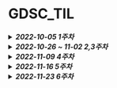 # GDSC_TIL

<details><summary><strong><em>2022-10-05 1주차</em></strong></summary>
<h2><strong>나만의 자바 프로그램(클래스) 만들기 과제</strong></h2>

<pre><code>
- 클래스
- 캡슐화
- 접근제어자
- 상속
- Overriding
- Overloading
</code></pre>

- <h3><em><u>피드백</u></em></h3>

> 1.  현재 Alcohol 클래스가 일반 클래스라서 객체 생성이 가능한 상태인데,
>     price를 가지고 있지 않은 Alcohol 객체는 사용처를 찾기 힘들 것 같아서
>     Alcohol 클래스를 추상클래스로 정의하는 건 어떨까 싶습니다.
>
> 2.  Chamisul 클래스 대신, Soju 클래스를 선언하고 필드에 Chamisul이라는 이름을 넣는 건 어떨까 싶습니다.
>     판매하는 주류가 늘어났을 때 처음처럼.java, 청하.java 처럼 클래스가 과도하게 늘어날 수 있어 보입니다!

 </details>

<details><summary><strong><em>2022-10-26 ~ 11-02 2,3주차</em></strong></summary>
<h2><strong>주석으로 해당 코드에 대해 설명하기</strong></h2>

<pre><code>
1. More about JAVA
2. EOF
3. 예외 처리
4. 스레드
5. 어노테이션 
6. 제네릭 /2022-10-26
7. 컬렉션
8. 람다
9. 옵셔널
10. 스트림
</code></pre>

- <h3><em><u>피드백</u></em></h3>

 </details>

<details><summary><strong><em>2022-11-09 4주차</em></strong></summary>

<br>

> [과제 git 주소 ](https://github.com/LEEHYUNBOK/GDSC-Server-Assignment-03)

<h2><strong>학생, 과목, 수강 테이블 생성 후 join해서 출력하기</strong></h2>

- 구성

  - <B>Student 테이블</B>

    - 학번 : ID(int 타입) => primary key
    - 이름 : Name(varchar(30) 타입)
    - 생일 : birthday(date 타입)
      <br/>

  - <B>Subject 테이블</B>

    - 과목 코드 : ID(varchar(30) 타입) => primary key
    - 과목 명 : SubName(varchar(30) 타입)
    - 학과 명 : DepartmentName(varchar(30) 타입)
      <br/>

  - <B>Registration 테이블</B>
    - 학번 : StuID(int 타입)
      => primary key, Student 테이블의 외래키
    - 과목 코드 : SubID(varchar(30) 타입)
      => primary key, Subject 테이블의 외래키
    - 신청 날짜 : ApplicationDate(TIMESTAMP 타입)
      => Defalt를 현재 시간으로 지정
      (insert 사용 시 간단하게 날짜 입력을 할 수 있도록 지정)
      <br/>

- 관계
  - 한 학생이 여러 개의 과목을 수강할 수 있고 한 과목에 여러 학생이 수강될 수 있으므로 N:M관계
- 출력

  - Registration 테이블에서 Student 테이블, Subject 테이블을 Join하여 출력

- <h3><em><u>피드백</u></em></h3>

  > CASCADE 제약조건 좋네요
  > 👍👍👍
  > LG👍

</details>

<details><summary><strong><em>2022-11-16  5주차</em></strong></summary>
<h2><strong> 자기만의 웹사이트 만들기 </strong></h2>

> [실습 git 주소 ](https://github.com/LEEHYUNBOK/GDSC-BACK-SpringIntroduction-start)

> [과제 git 주소 ](https://github.com/GDSC-SKHU/GDSC-Server-Assignment-04)

- ### Description

  - 수업을 관리하고 확인할 수 있도록 만들어진 사이트입니다.
    어떠한 수업이 있는지 표 형식으로 확인 가능, 회원가입 및 로그인 구현,
    로그인 시 수업 삭제 기능, 수업 추가 기능을 구현하였습니다.

  - get "/" 요청 시 사전에 만들어 주었던 수업들(Subject 클래스) 값들과 유저(Member 클래스) 값을 추가해 주었습니다.
  - 회원가입 버튼을 누르게 된다면 수업 추가와 같은 방식으로 /signup으로 이동하면서 get "signup"이 요청됩니다. id와 비밀번호는 모두 모두 2글자~8글자 사이로 입력 해야하고 조건에 맞지 않다면 오류메시지가 출력됩니다. 조건이 맞으며 회원가입 버튼을 누른다면 post "/signup" 요청이 되면서 홈으로 redirect하게 되고 회원가입한 정보로 로그인한다면 성공적으로 작동하는 것을 확인할 수 있습니다.
  - 아이디 비밀번호를 입력하고 "로그인하기" 버튼을 누르게 되면 post "signin"이 요청됩니다. 여기서 로그인 여부를 판단합니다. 로그인 실패 시 "로그인 오류" 에러 메세지 출력합니다.
    (MemberService.java의 validate함수에서 유저가 없다면 오류 메세지 출력하도록 수정)
    ~~(Valid 어노테이션 사용하면 더 편할 것 같음=>문제는 사용법을 잘 모르겠음... 연습 필요...)~~
  - 로그인 완료 시 세션에 저장합니다. 그리고 수업 표 옆에 삭제 버튼이 생겨납니다.
  - 수업 표 위 input태그에 원하는 수업을 입력한다면 검색이 가능합니다.
  - 검색 태그 옆 추가 버튼을 누르게 된다면 url이 /subAdd으로 이동하면서 get "/subAdd" 요청이 됩니다. 과목 코드, 과목 이름, 전공명은 모두 2글자~8글자 사이로 입력 해야하고 조건에 맞지 않다면 오류메시지가 출력됩니다. 조건이 맞는다면 추가 버튼을 누릅니다. post "/subAdd" 요청이 되면서 홈으로 redirect하게 되고 수업 표에 추가되는 것을 확인할 수 있습니다.

- ### Question

  - 로그인 실패 시 valid어노테이션을 사용하려고 했지만 계속 실패하였습니다.
    결국 MemberService.java의 validate함수에서 정보 일치 여부를 판별한 후 컨트롤러에 보내도록 만들었습니다. 조금 더 어노테이션에 대해 알아보도록 하겠습니다.

- <h3><em><u>피드백</u></em></h3>

> ```javascript
> function getvalue() {
>   var query = document.getElementById('query').value
>   return '/?' + query
> }
> ```
>
> ```javascript
> function getvalue() {
>   var queryValue = document.getElementById('query').value
>   var queryName = document.getElementById('query').getAttribute('name')
>   return '/?' + queryName + '=' + queryValue
> }
> ```
>
> 폼태그 없이 조회버튼을 구현하려면 저렇게 쿼리스트링의 name, value값을 직접 가져와야 동작하네요!

> 저번에 잘못 말씀드렸던거같은데
> 메모리 저장소를 List가 아니라 Map으로 구현하여도 수정 가능해요!
> put, replace, remove 같은 메소드도 사용 가능하고 심지어 Map.get(key) 로 Subject 객체를 가져와서 setter만 써줘도 값이 변경됩니다!
> (Map에 등록된 참조값을 가져와서 변경했기 때문)
>
> ---
>
> 그리고 로그인 실패처리는 보통 **DB를 조회하는 과정**이 있어서
> 검증 라이브러리(@Valid)에서 제공하는 기능으로는 구현이 힘들 거에요
> (당연하게도, 검증 라이브러리 개발자가 성공회대 GDSC 회원이 어떤 DB에 어떤 데이터를 넣어놓을지 모르는 상태로 라이브러리를 개발했기 때문)
> 그래서 @Valid 어노테이션의 경우 요청값을 제한하는 정도로만 사용하고,
> 로그인처럼 **시스템 내부적인 검증**은 작성하신 코드처럼 예외상황에 대해 따로
> 에러 메시지를 반환하는 식으로 하는 것으로 알고 있습니다.

  </details>

<details><summary><strong><em>2022-11-23 6주차</em></strong></summary>
<h2><strong> JPA Practice </strong></h2>

> [과제 git 주소](https://github.com/LEEHYUNBOK/GDSC-Server-Assignment-05.git)

- ### Description

  - **Controller** _@RequestMapping("/api")_
    - **Team**
      - POST "/teams"
        -> **TeamService** save -> /api/teams/{id} URI 생성
      - GET "/teams"
        -> **TeamService** findAll
      - Get "/teams/{id}"
        -> **TeamService** findById({id})
      - PATCH "/teams/{id}"
        -> **TeamService** updateById({id})
      - DELETE "/teams/{id}"
        -> **TeamService** deleteById({id})
    - **Member**
      - POST "/teams/{id}/members"
        -> **MemberService** saveByTeamId({id}) -> // /api/members/{id} URI 생성
      - GET "/teams/{id}/members"
        -> **MemberService** findAllByTeamId({id})
      - Get "Members"
        -> **MemberService** findAll
      - GET "/members/{id}"
        -> **MemberService** findById({id})
      - PATCH "/members/{id}"
        -> **MemberService** updateById({id})
      - DELETE "/members/{id}"
        -> **MemberService** deleteById({id})

- ### Reference

> [RequestBody 어노테이션](https://2ham-s.tistory.com/294).
> [@Controller와 @RestController 차이](https://mangkyu.tistory.com/49) > [[JPA] 양방향 연관관계](https://ict-nroo.tistory.com/122) > [JPA의 공통 인터페이스, JpaRepository 의 기능과 구조](https://wonit.tistory.com/469) > [Transactional 어노테이션](https://goddaehee.tistory.com/167)

- <h3><em><u>피드백</u></em></h3>

  > .
  > .

    </details>

<!--

<details><summary><strong><em>test ?주차</em></strong></summary>
<h2><strong> **** 제목 **** </strong></h2>

- <h3><em><u>피드백</u></em></h3>

  > .
  > .

    </details>

-->

